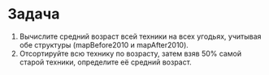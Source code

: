 # Задача

1. Вычислите средний возраст всей техники на всех угодьях, учитывая обе структуры (mapBefore2010 и mapAfter2010).
2. Отсортируйте всю технику по возрасту, затем взяв 50% самой старой техники, определите её средний возраст.
